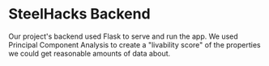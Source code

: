 # SteelHacks Backend
Our project's backend used Flask to serve and run the app. We used Principal Component Analysis to create a "livability score" of the properties we could get reasonable amounts of data about.

